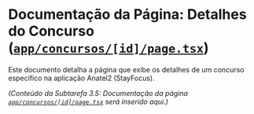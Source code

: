 # Documentação da Página: Detalhes do Concurso ([`app/concursos/[id]/page.tsx`](app/concursos/[id]/page.tsx:1))

Este documento detalha a página que exibe os detalhes de um concurso específico na aplicação Anatel2 (StayFocus).

*(Conteúdo da Subtarefa 3.5: Documentação da página [`app/concursos/[id]/page.tsx`](app/concursos/[id]/page.tsx:1) será inserido aqui.)*